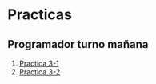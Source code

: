 # Practicas

## Programador turno mañana

1. [Practica 3-1](https://classroom.github.com/a/GOwJ8Pzg)
1. [Practica 3-2](https://classroom.github.com/a/Vr7gDP8M)
